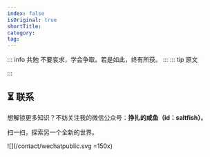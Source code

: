 ```yaml
---
index: false
isOriginal: true
shortTitle: 
category:
tag:
---
```

::: info 共勉
不要哀求，学会争取。若是如此，终有所获。
:::
::: tip 原文

:::

## ⏳ 联系

想解锁更多知识？不妨关注我的微信公众号：**挣扎的咸鱼（id：saltfish）**。

扫一扫，探索另一个全新的世界。

![](/contact/wechatpublic.svg =150x)

<Share colorful />